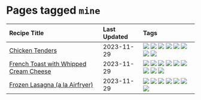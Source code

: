 # Pages tagged `mine`

|Recipe Title|Last Updated|Tags
|:---|:---|:---|
|[Chicken Tenders](../recipes/chickentenders.md)|2023-11-29|[![](https://img.shields.io/badge/tag-airfryer-eadebe)](../tags/airfryer.md) [![](https://img.shields.io/badge/tag-amazing-208450)](../tags/amazing.md) [![](https://img.shields.io/badge/tag-battered-5b6ac0)](../tags/battered.md) [![](https://img.shields.io/badge/tag-chicken-95446)](../tags/chicken.md) [![](https://img.shields.io/badge/tag-crumbed-4d8aaa)](../tags/crumbed.md) [![](https://img.shields.io/badge/tag-messy-32613c)](../tags/messy.md) [![](https://img.shields.io/badge/tag-mine-acbc2f)](../tags/mine.md) [![](https://img.shields.io/badge/tag-sides-ad1215)](../tags/sides.md)|
|[French Toast with Whipped Cream Cheese](../recipes/frenchtoastwhippedcreamcheese.md)|2023-11-29|[![](https://img.shields.io/badge/tag-amazing-208450)](../tags/amazing.md) [![](https://img.shields.io/badge/tag-breakfast-e5c1d4)](../tags/breakfast.md) [![](https://img.shields.io/badge/tag-dairy-c6d429)](../tags/dairy.md) [![](https://img.shields.io/badge/tag-dessert-4e6ea)](../tags/dessert.md) [![](https://img.shields.io/badge/tag-fried-f47a18)](../tags/fried.md) [![](https://img.shields.io/badge/tag-large_quantity-427cd)](../tags/large_quantity.md) [![](https://img.shields.io/badge/tag-messy-32613c)](../tags/messy.md) [![](https://img.shields.io/badge/tag-mine-acbc2f)](../tags/mine.md) [![](https://img.shields.io/badge/tag-vegetarian-f6b493)](../tags/vegetarian.md)|
|[Frozen Lasagna (a la Airfryer)](../recipes/lasagnaairfryer.md)|2023-11-29|[![](https://img.shields.io/badge/tag-airfryer-eadebe)](../tags/airfryer.md) [![](https://img.shields.io/badge/tag-cheesey-ab4f55)](../tags/cheesey.md) [![](https://img.shields.io/badge/tag-easy-cb29b)](../tags/easy.md) [![](https://img.shields.io/badge/tag-italian-8ce73b)](../tags/italian.md) [![](https://img.shields.io/badge/tag-mine-acbc2f)](../tags/mine.md) [![](https://img.shields.io/badge/tag-pasta-8344b1)](../tags/pasta.md) [![](https://img.shields.io/badge/tag-reheating-c02c21)](../tags/reheating.md)|
